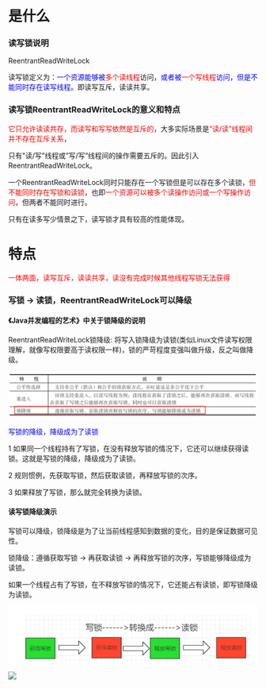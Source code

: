 # 是什么

### 读写锁说明

ReentrantReadWriteLock

读写锁定义为：<font color = 'blue'>一个资源能够被</font><font color = 'red'>多个读线程</font>访问，<font color = 'blue'>或者被</font><font color = 'red'>一个写线程</font><font color = 'blue'>访问</font>，<font color = 'blue'>但是不能同时存在读写线程。</font>即读写互斥，读读共享。

### 读写锁ReentrantReadWriteLock的意义和特点

<font color = 'red'>它只允许读读共存，而读写和写写依然是互斥的</font>，大多实际场景是<font color = 'red'>“读/读”线程间并不存在互斥关系</font>，

只有"读/写”线程或”写/写”线程间的操作需要五斥的。因此引入ReentrantReadWriteLock。

一个ReentrantReadWriteLock同时只能存在一个写锁但是可以存在多个读锁，<font color = 'red'>但不能同时存在写锁和读锁</font>，也即<font color = 'red'>一个资源可以被多个读操作访问或一个写操作访问</font>，但两者不能同时进行。

只有在读多写少情景之下，读写锁才具有较高的性能体现。

# 特点

<font color = 'red'>一体两面，读写互斥，读读共享，读没有完成时候其他线程写锁无法获得</font>

### 写锁 -> 读锁，ReentrantReadWriteLock可以降级

#### 《Java并发编程的艺术》中关于锁降级的说明

ReentrantReadWriteLock锁降级: 将写入锁降级为读锁(类似Linux文件读写权限理解，就像写权限要高于读权限一样)，锁的严苛程度变强叫做升级，反之叫做降级。

![image-20230813144049970](images/1.锁降级.png)

<font color = 'blue'>写锁的降级，降级成为了读锁</font>

1 如果同一个线程持有了写锁，在没有释放写锁的情况下，它还可以继续获得读锁。这就是写锁的降级，降级成为了读锁。

2 规则惯例，先获取写锁，然后获取读锁，再释放写锁的次序。

3 如果释放了写锁，那么就完全转换为读锁。

#### 读写锁降级演示

写锁可以降级，锁降级是为了让当前线程感知到数据的变化，目的是保证数据可见性。

锁降级：遵循获取写锁 -> 再获取读锁 -> 再释放写锁的次序，写锁能够降级成为读锁。

如果一个线程占有了写锁，在不释放写锁的情况下，它还能占有读锁，即写锁降级为读锁。

![](images/2.写锁转换成读锁.jpg)

![](images/2.Java8官网说明.jpg)













